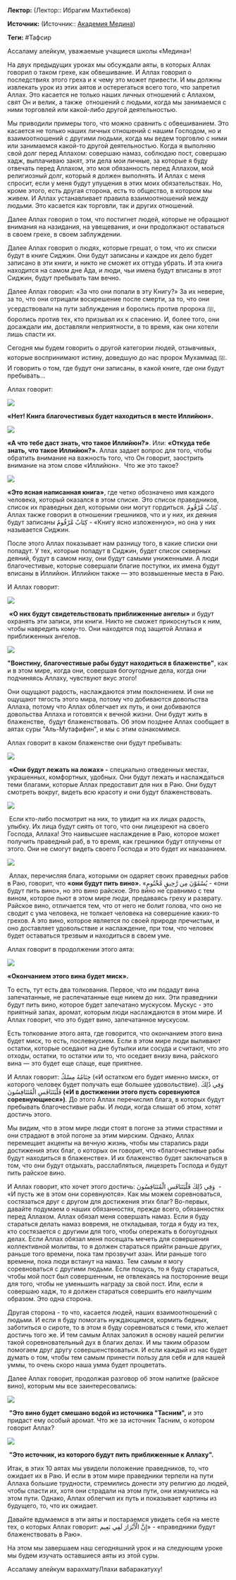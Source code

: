 **Лектор:** (Лектор:: Ибрагим Махтибеков)

**Источник:** (Источник:: [Академия Медина](https://web.medinaschool.org/school/))

**Теги:** #Тафсир

Ассаламу алейкум, уважаемые учащиеся школы «Медина»!


На двух предыдущих уроках мы обсуждали аяты, в которых Аллах говорил о таком грехе, как обвешивание. И Аллах говорил о последствиях этого греха и к чему это может привести. И мы должны извлекать урок из этих аятов и остерегаться всего того, что запретил Аллах. Это касается не только наших личных отношений с Аллахом, свят Он и велик, а также  отношений с людьми, когда мы занимаемся с ними торговлей или какой-либо другой деятельностью.


Мы приводили примеры того, что можно сравнить с обвешиванием. Это касается не только наших личных отношений с нашим Господом, но и взаимоотношений с другими людьми, когда мы ведем торговлю с ними или занимаемся какой-то другой деятельностью. Когда я выполняю свой долг перед Аллахом: совершаю намаз, соблюдаю пост, совершаю хадж, выплачиваю закят, эти дела мои личные, за которые я буду отвечать перед Аллахом, это моя обязанность перед Аллахом, мой религиозный долг, который я должен выполнять. И Аллах с меня спросит, если у меня будут упущения в этих моих обязательствах. Но, кроме этого, есть другая сторона, есть то общество, в котором мы живем. И Аллах устанавливает правила взаимоотношений между людьми. Это касается как торговли, так и других отношений.


Далее Аллах говорил о том, что постигнет людей, которые не обращают внимания на назидания, на увещевания, и они продолжают оставаться в своем грехе, в своем заблуждении.


Далее Аллах говорил о людях, которые грешат, о том, что их списки будут в книге Сиджин. Они будут записаны и каждое их дело будет записано в эти книги, и никто не сможет их оттуда убрать. И эта книга находится на самом дне Ада, и люди, чьи имена будут вписаны в этот Сиджин, будут пребывать там вечно.


Далее Аллах говорил: «За что они попали в эту Книгу?» За их неверие, за то, что они отрицали воскрешение после смерти, за то, что они усердствовали на пути заблуждения и боролись против пророка ﷺ, боролись против тех, кто призывал их к спасению. И, более того, они досаждали им, доставляли неприятности, в то время, как они хотели лишь спасти их.


Сегодня мы будем говорить о другой категории людей, отзывчивых, которые воспринимают истину, доведшую до нас пророк Мухаммад ﷺ. И говорить о том, где будут они записаны, в какой книге, где они будут пребывать…


Аллах говорит:


![](https://medinaschool.org/files/images/2020/04/37b9d85829f6b7a368b3057635e30cb3.png)


**«Нет! Книга благочестивых будет находиться в месте Иллийюн».**


![](https://medinaschool.org/files/images/2020/04/cf85dbdc9200db433f7fc95aea8ac9f8.png)


**«А что тебе даст знать, что такое Иллийюн?»**. Или: **«Откуда тебе знать, что такое Иллийюн?».** Аллах задает вопрос для того, чтобы обратить внимание на важность того, что Он говорит, заострить внимание на этом слове «Иллийюн».  Что же это такое?


![](https://medinaschool.org/files/images/2020/04/21ce7b3a428d0dc2335f6284865a3cae.png)


**«Это ясная написанная книга»**, где четко обозначено имя каждого человека, который оказался в этом списке. Это список праведников, список их праведных дел, которыми они могут гордиться. كِتَابٌ مَّرْقُومٌ . Аллах также говорил в отношении грешников, что и у них, их деяния будут записаны كِتَابٌ مَّرْقُومٌ - «Книгу ясно изложенную», но она у них называется Сиджин.


После этого Аллах показывает нам разницу того, в какие списки они попадут. У тех, которые попадут в Сиджин, будет список скверных деяний, будут в самом низу, они будут самыми униженными. А люди благочестивые, которые совершали благие поступки, их имена будут вписаны в Иллийюн. Иллийюн также — это возвышенные места в Раю.


И Аллах говорит:


![](https://medinaschool.org/files/images/2020/04/b41400ad3447ce7f3890f275022f55d6.png)


 **«О них будут свидетельствовать приближенные ангелы»** и будут охранять эти записи, эти книги. Никто не сможет прикоснуться к ним, чтобы навредить кому-то. Они находятся под защитой Аллаха и приближенных ангелов.


![](https://medinaschool.org/files/images/2020/04/faed21c9d2ae8347ca25b1aff4d4b6ec.png)


**"Воистину, благочестивые рабы будут находиться в блаженстве"**, как и в этом мире, когда они, совершая богоугодные дела, когда они подчиняясь Аллаху, чувствуют вкус этого!


Они ощущают радость, наслаждаются этим поклонением. И они не ощущают тягость этого мира, потому что добиваются довольства Аллаха, потому что Аллах облегчает их путь, и они добиваются довольства Аллаха и готовятся к вечной жизни. Они будут жить в блаженстве,  будут блаженствовать. Об этом позднее Аллах сообщает в аятах суры "Аль-Мутафифин", и мы с этим ознакомимся.


Аллах говорит в каком блаженстве они будут пребывать:


![](https://medinaschool.org/files/images/2020/04/0013a08bd374aee43f74b79c8bbb2c7f.png)


 **«Они будут лежать на ложах» -** специально отведенных местах, украшенных, комфортных, удобных. Они будут лежать и наслаждаться теми благами, которые Аллах предоставит для них в Раю. Они будут смотреть вокруг, видеть всю красоту и они будут блаженствовать.


![](https://medinaschool.org/files/images/2020/04/48ab80ea91cf82f5a8f11960df9aa414.png)


 Если кто-либо посмотрит на них, то увидит на их лицах радость, улыбку. Их лица будут сиять от того, что они лицезреют на своего Господа, Аллаха! Это наивысшее наслаждение в Раю, которое может получить праведный раб, в то время, как грешники будут отлучены от этого. Они не смогут видеть своего Господа и это будет их наказанием.


![](https://medinaschool.org/files/images/2020/04/9ecf837092bc181492828c8aa62cfd1c.png)


 Аллах, перечисляя блага, которыми он одаряет своих праведных рабов в Раю, говорит, что **«они будут пить вино».** «يُسْقَوْنَ مِن رَّحِيقٍ مَّخْتُومٍ - «они будут пить вино», но это вино райское. Это вино не сравнимо с тем вином, которое пьют в этом мире люди, предаваясь греху и разврату. Райское вино, отличается тем, что от него не болит голова, что оно не сводит с ума человека, не толкает человека на совершение каких-то грехов. А это вино, которое является по своей природе пречистым, и оно доставляет удовольствие и наслаждение, при том, что человек будет оставаться трезвым и находиться в своем уме.


Аллах говорит в продолжении этого аята:


![](https://medinaschool.org/files/images/2020/04/435b87f3a6186d71c42ddceb9d986939.png)


**«Окончанием этого вина будет миск».**


То есть, тут есть два толкования. Первое, что им подадут вина запечатанные, не распечатанные еще никем до них. Эти праведники будут пить вино, которое будет запечатано мускусом. Мускус - это приятный запах, аромат, которым люди наслаждаются в этом мире. И Аллах говорит, что это будет вино, запечатанное мускусом.


Есть толкование этого аята, где говорится, что окончанием этого вина будет миск, то есть, послевкусием. Если в этом мире люди выливают остатки, которые оседают на дне бутылки или сосуда и считают, что это отходы, остатки, то остатки или то, что оседает внизу вина, райского вина — это будет еще слаще, еще приятнее.


И Аллах говорит: خِتَامُهُ مِسْكٌ («И остатком его будет именно миск», от которого человек будет получать еще большее удовольствие). وَفِي ذَٰلِكَ فَلْيَتَنَافَسِ الْمُتَنَافِسُونَ **(«И в достижении этого пусть соревнуются соревнующиеся»)**. До этого Аллах перечислил блага, в которых будут пребывать благочестивые рабы. И люди, когда слышат об этом, хотят достичь этого.


Мы видим, что в этом мире люди стоят в погоне за этими страстями и они страдают в этой погоне за этим мирским. Однако, Аллах перемещает акценты на вечную жизнь, чтобы мы старались ради достижения этих благ, о которых он говорит, что «благочестивые рабы будут находиться в блаженстве». И их блаженство будет заключаться в том, что они будут отдыхать, расслабляться, лицезреть Господа и будут пить райское вино.


И Аллах говорит, кто хочет этого достичь: وَفِي ذَٰلِكَ فَلْيَتَنَافَسِ الْمُتَنَافِسُونَ  - «И пусть же в этом они соревнуются». Как мы можем соревноваться, состязаться друг с другом для достижения этих благ? Во-первых, давайте подумаем о наших обязанностях, прежде всего, обязанностях перед Аллахом. Аллах обязал меня совершать намаз. Если я буду стараться делать намаз вовремя, не откладывая, тогда я буду из тех, кто состязается с другими для того, чтобы опережать в богоугодных делах. Если Аллах обязал меня посещать мечеть для совершения коллективной молитвы, то я должен стараться прийти раньше других, раньше того времени, пока там прозвучит азан. Или раньше того времени, пока люди встанут на намаз. Тем самым я могу соревноваться с другими людьми. Если пощусь, то я буду стараться, чтобы мой пост был совершенным, не отвлекаясь на посторонние вещи для того, чтобы не уменьшить награду за свой пост. Или, если я совершаю хадж, то я должен стараться совершить его наилучшим образом. Это одна сторона.


Другая сторона - то что, касается людей, наших взаимоотношений с людьми. И если я буду помогать нуждающимся, кормить бедных, заботиться о сироте, то в этом я буду соревноваться с теми, кто желает достичь того же. И тем самым Аллах заложил в основу нашей религии такой соревновательный дух в благих делах. И мы таким образом помогаем друг другу совершенствоваться. И если каждый из нас будет думать о том, чтобы тем самым принести пользу для себя и для нашей уммы, то очень скоро наша умма будет процветать.


Далее Аллах говорит, продолжая разговор об этом напитке (райское вино), которым мы все заинтересовались:


![](https://medinaschool.org/files/images/2020/04/dd1ba0bb57b5a5b58474d176b99e344e.png)


 **"Это вино будет смешано водой из источника "Тасним",** и это придаст ему особый аромат. Что же за источник Тасним, о котором говорит Аллах?


![](https://medinaschool.org/files/images/2020/04/f7d7cc276260ccc9254c6160659c4419.png)


 **"Это источник, из которого будут пить приближенные к Аллаху".**


Итак, в этих 10 аятах мы увидели положение праведников, то, что ожидает их в Раю. И если в этом мире праведники терпели на пути Аллаха большие трудности, стремились донести эту религию до людей, чтобы спасти их, хотя они страдали на этом пути, они измучились на этом пути. Однако, Аллах облегчил их путь и показывает картины из будущего, то, что их ожидает.


Давайте вдумаемся в эти аяты и постараемся увидеть себя на месте тех, о которых Аллах говорит: إِنَّ الْأَبْرَارَ لَفِي نَعِيم» - «праведники будут блаженствовать в Раю».


На этом мы завершаем наш сегодняшний урок и на следующем уроке мы будем изучать оставшиеся аяты из этой суры.


Ассаламу алейкум варахматуЛлахи вабаракатуху!


